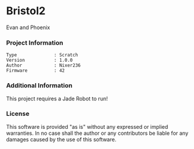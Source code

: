 Bristol2
================

Evan and Phoenix

### Project Information
```
Type              : Scratch
Version           : 1.0.0
Author            : Nixer236
Firmware          : 42
```

### Additional Information
This project requires a Jade Robot to run!

### License
This software is provided "as is" without any expressed or implied warranties.  In no case shall the author or any contributors be liable for any damages caused by the use of this software.

